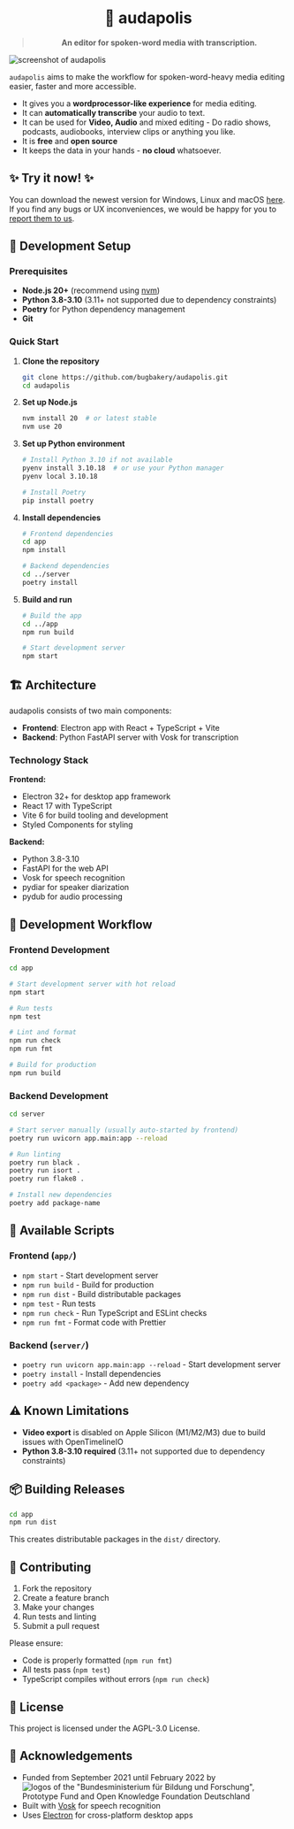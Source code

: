 # <div align="center">🎤 audapolis</div>

> **<div align="center">An editor for spoken-word media with transcription.</div>**

![screenshot of audapolis](doc/screenshot.png)

`audapolis` aims to make the workflow for spoken-word-heavy media editing easier, faster and more accessible.

- It gives you a **wordprocessor-like experience** for media editing.
- It can **automatically transcribe** your audio to text.
- It can be used for **Video, Audio** and mixed editing - Do radio shows, podcasts, audiobooks, interview clips or anything you like.
- It is **free** and **open source**
- It keeps the data in your hands - **no cloud** whatsoever.

## ✨ Try it now! ✨

You can download the newest version for Windows, Linux and macOS [here](https://github.com/bugbakery/audapolis/releases/latest).
If you find any bugs or UX inconveniences, we would be happy for you to [report them to us](https://github.com/bugbakery/audapolis/issues/new).

## 🚀 Development Setup

### Prerequisites

- **Node.js 20+** (recommend using [nvm](https://github.com/nvm-sh/nvm))
- **Python 3.8-3.10** (3.11+ not supported due to dependency constraints)
- **Poetry** for Python dependency management
- **Git**

### Quick Start

1. **Clone the repository**
   ```bash
   git clone https://github.com/bugbakery/audapolis.git
   cd audapolis
   ```

2. **Set up Node.js**
   ```bash
   nvm install 20  # or latest stable
   nvm use 20
   ```

3. **Set up Python environment**
   ```bash
   # Install Python 3.10 if not available
   pyenv install 3.10.18  # or use your Python manager
   pyenv local 3.10.18
   
   # Install Poetry
   pip install poetry
   ```

4. **Install dependencies**
   ```bash
   # Frontend dependencies
   cd app
   npm install
   
   # Backend dependencies
   cd ../server
   poetry install
   ```

5. **Build and run**
   ```bash
   # Build the app
   cd ../app
   npm run build
   
   # Start development server
   npm start
   ```

## 🏗️ Architecture

audapolis consists of two main components:

- **Frontend**: Electron app with React + TypeScript + Vite
- **Backend**: Python FastAPI server with Vosk for transcription

### Technology Stack

**Frontend:**
- Electron 32+ for desktop app framework
- React 17 with TypeScript
- Vite 6 for build tooling and development
- Styled Components for styling

**Backend:**
- Python 3.8-3.10
- FastAPI for the web API
- Vosk for speech recognition
- pydiar for speaker diarization
- pydub for audio processing

## 📝 Development Workflow

### Frontend Development

```bash
cd app

# Start development server with hot reload
npm start

# Run tests
npm test

# Lint and format
npm run check
npm run fmt

# Build for production
npm run build
```

### Backend Development

```bash
cd server

# Start server manually (usually auto-started by frontend)
poetry run uvicorn app.main:app --reload

# Run linting
poetry run black .
poetry run isort .
poetry run flake8 .

# Install new dependencies
poetry add package-name
```

## 🔧 Available Scripts

### Frontend (`app/`)

- `npm start` - Start development server
- `npm run build` - Build for production
- `npm run dist` - Build distributable packages
- `npm test` - Run tests
- `npm run check` - Run TypeScript and ESLint checks
- `npm run fmt` - Format code with Prettier

### Backend (`server/`)

- `poetry run uvicorn app.main:app --reload` - Start development server
- `poetry install` - Install dependencies
- `poetry add <package>` - Add new dependency

## ⚠️ Known Limitations

- **Video export** is disabled on Apple Silicon (M1/M2/M3) due to build issues with OpenTimelineIO
- **Python 3.8-3.10 required** (3.11+ not supported due to dependency constraints)

## 📦 Building Releases

```bash
cd app
npm run dist
```

This creates distributable packages in the `dist/` directory.

## 🤝 Contributing

1. Fork the repository
2. Create a feature branch
3. Make your changes
4. Run tests and linting
5. Submit a pull request

Please ensure:
- Code is properly formatted (`npm run fmt`)
- All tests pass (`npm test`)
- TypeScript compiles without errors (`npm run check`)

## 📄 License

This project is licensed under the AGPL-3.0 License.

## 🙏 Acknowledgements

- Funded from September 2021 until February 2022 by ![logos of the "Bundesministerium für Bildung und Forschung", Prototype Fund and Open Knowledge Foundation Deutschland](doc/pf_funding_logos.svg)
- Built with [Vosk](https://alphacephei.com/vosk/) for speech recognition
- Uses [Electron](https://www.electronjs.org/) for cross-platform desktop apps